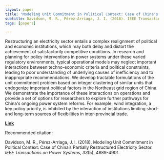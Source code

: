 ```yaml
---
layout: paper
title: "Modeling Unit Commitment in Political Context: Case of China's Partially Restructured Electricity Sector"
subtitle: Davidson, M. R., Pérez-Arriaga, J. I. (2018). IEEE Transactions on Power Systems.
tags: [papers]

---
```



Restructuring an electricity sector entails a complex realignment of political and economic institutions, which may both delay and distort the achievement of satisfactorily competitive conditions. In research and planning for policy interventions in power systems under these varied regulatory environments, typical operational models may neglect important interactions between techno-economic criteria and political constraints, leading to poor understanding of underlying causes of inefficiency and to inappropriate recommendations. We develop tractable formulations of the unit commitment problem based on integer clustering of similar units that endogenize important political factors in the Northeast grid region of China. We demonstrate the importance of these interactions on operations and provide a set of options for researchers to explore further pathways for China's ongoing power system reforms. For example, wind integration, a key policy priority, is inhibited by the interaction of institutions limiting short- and long-term sources of flexibilities in inter-provincial trade.


[**Link**](http://ieeexplore.ieee.org/document/8329554/)

Recommended citation:

Davidson, M. R., Pérez-Arriaga, J. I. (2018). Modeling Unit Commitment in Political Context: Case of China’s Partially Restructured Electricity Sector. _IEEE Transactions on Power Systems_, _33_(5), 4889-4901.
